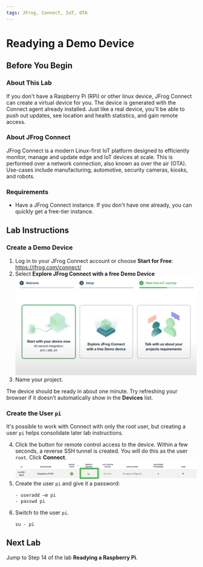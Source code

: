 ```yaml
---
tags: JFrog, Connect, IoT, OTA
---
```

# Readying a Demo Device #

## Before You Begin ##

### About This Lab ###
If you don't have a Raspberry Pi (RPi) or other linux device, JFrog Connect can create a virtual device for you. The device is generated with the Connect agent already installed. Just like a real device, you'll be able to push out updates, see location and health statistics, and gain remote access.

### About JFrog Connect ###
JFrog Connect is a modern Linux-first IoT platform designed to efficiently monitor, manage and update edge and IoT devices at scale. This is performed over a network connection, also known as over the air (OTA).
Use-cases include manufacturing, automotive, security cameras, kiosks, and robots.

### Requirements ###
- Have a JFrog Connect instance. If you don't have one already, you can quickly get a free-tier instance.

## Lab Instructions ##

### Create a Demo Device ###
1. Log in to your JFrog Connect account or choose **Start for Free**: https://jfrog.com/connect/
2. Select **Explore JFrog Connect with a free Demo Device** 
    ![](img/DemoDevice.png)
3. Name your project.

The device should be ready in about one minute. Try refreshing your browser if it doesn’t automatically show in the **Devices** list.

### Create the User `pi` ###
It's possible to work with Connect with only the root user, but creating a user `pi` helps consolidate later lab instructions.

4. Click the button for remote control access to the device. Within a few seconds, a reverse SSH tunnel is created. You will do this as the user `root`. Click **Connect**.
    ![](img/RemoteControl1.png)
5. Create the user `pi` and give it a password:
    ````
    - useradd –m pi
	- passwd pi
    ````
6. Switch to the user `pi`.
    ````
    su - pi
    ````

## Next Lab ##
Jump to Step 14 of the lab **Readying a Raspberry Pi**.